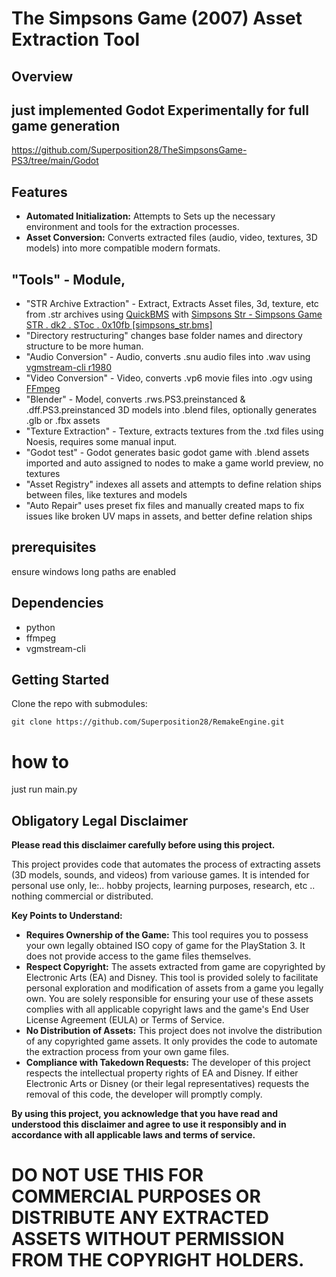 # The Simpsons Game (2007) Asset Extraction Tool

## Overview


## just implemented Godot Experimentally for full game generation
https://github.com/Superposition28/TheSimpsonsGame-PS3/tree/main/Godot



## Features

*   **Automated Initialization:** Attempts to Sets up the necessary environment and tools for the extraction processes.
*   **Asset Conversion:**         Converts extracted files (audio, video, textures, 3D models) into more compatible modern formats.
## "Tools" - Module,
*   "STR Archive Extraction" - Extract,    Extracts Asset files, 3d, texture, etc from .str archives using [QuickBMS](https://aluigi.altervista.org/quickbms.htm) with [Simpsons Str - Simpsons Game STR . dk2 . SToc . 0x10fb \[simpsons_str.bms\]](https://aluigi.altervista.org/bms/simpsons_str.bms)
*   "Directory restructuring"               changes base folder names and directory structure to be more human.
*   "Audio Conversion" - Audio,             converts .snu audio files into .wav using [vgmstream-cli r1980](https://github.com/vgmstream/vgmstream/releases/tag/r1980)
*   "Video Conversion" - Video,             converts .vp6 movie files into .ogv using [FFmpeg](https://www.ffmpeg.org/download.html)
*   "Blender" - Model,                      converts .rws.PS3.preinstanced & .dff.PS3.preinstanced 3D models into .blend files, optionally generates .glb or .fbx assets
*   "Texture Extraction" - Texture,         extracts textures from the .txd files using Noesis, requires some manual input.
*   "Godot test" - Godot                    generates basic godot game with .blend assets imported and auto assigned to nodes to make a game world preview, no textures
*   "Asset Registry"                        indexes all assets and attempts to define relation ships between files, like textures and models
*   "Auto Repair"                           uses preset fix files and manually created maps to fix issues like broken UV maps in assets, and better define relation ships

## prerequisites

ensure windows long paths are enabled



## Dependencies

* python
* ffmpeg
* vgmstream-cli


## Getting Started

Clone the repo with submodules:

```pwsh
git clone https://github.com/Superposition28/RemakeEngine.git
```


# how to

just run main.py



## Obligatory Legal Disclaimer

**Please read this disclaimer carefully before using this project.**

This project provides code that automates the process of extracting assets (3D models, sounds, and videos) from variouse games. It is intended for personal use only, Ie:.. hobby projects, learning purposes, research, etc .. nothing commercial or distributed.

**Key Points to Understand:**

*   **Requires Ownership of the Game:** This tool requires you to possess your own legally obtained ISO copy of game for the PlayStation 3. It does not provide access to the game files themselves.
*   **Respect Copyright:** The assets extracted from game are copyrighted by Electronic Arts (EA) and Disney. This tool is provided solely to facilitate personal exploration and modification of assets from a game you legally own. You are solely responsible for ensuring your use of these assets complies with all applicable copyright laws and the game's End User License Agreement (EULA) or Terms of Service.
*   **No Distribution of Assets:** This project does not involve the distribution of any copyrighted game assets. It only provides the code to automate the extraction process from your own game files.
*   **Compliance with Takedown Requests:** The developer of this project respects the intellectual property rights of EA and Disney. If either Electronic Arts or Disney (or their legal representatives) requests the removal of this code, the developer will promptly comply.

**By using this project, you acknowledge that you have read and understood this disclaimer and agree to use it responsibly and in accordance with all applicable laws and terms of service.**


# DO NOT USE THIS FOR COMMERCIAL PURPOSES OR DISTRIBUTE ANY EXTRACTED ASSETS WITHOUT PERMISSION FROM THE COPYRIGHT HOLDERS.
